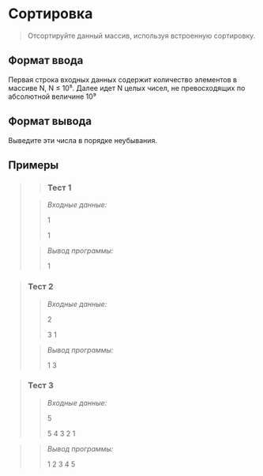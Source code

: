 # Сортировка

>Отсортируйте данный массив, используя встроенную сортировку.


## Формат ввода

Первая строка входных данных содержит количество элементов в массиве N, N ≤ 10⁵. Далее идет N целых чисел, не превосходящих по абсолютной величине 10⁹



## Формат вывода

Выведите эти числа в порядке неубывания.


 ## Примеры
>
> >### Тест 1
>
>>*Входные данные:*
>>
>>1
>>
>>1
>>
>>
>>
>>
>>
>>
>>
>> 
> 
>>*Вывод программы:*
>>
>>1
>>

 
>### Тест 2
>
>>*Входные данные:*
>>
>>
>>2
>>
>>3 1
>>
>>
>>
>>
>>
>> 
>>
>>
>>
>>
>>
>
>>*Вывод программы:*
>>
>>1 3 

>### Тест 3
>>
>>*Входные данные:*
>>
>>
>>
>>5
>>
>>5 4 3 2 1
>> 
>>
>> 
>>
>>
>>

>>*Вывод программы:*
>>
>>1 2 3 4 5
>>
>>